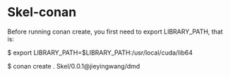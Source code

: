 # Skel-conan

Before running conan create, you first need to export LIBRARY_PATH, that is:

$ export LIBRARY_PATH=$LIBRARY_PATH:/usr/local/cuda/lib64

$ conan create . Skel/0.0.1@jieyingwang/dmd
